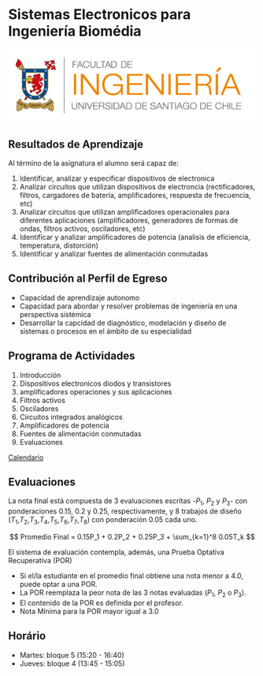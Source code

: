 # Sistemas Electronicos para Ingeniería Biomédia

![FING](img/logo_fing.png?raw=true "FING")

## Resultados de Aprendizaje

Al término de la asignatura el alumno será capaz de:
1. Identificar, analizar y especificar dispositivos de electronica
1. Analizar circuitos que utilizan dispositivos de electroncia (rectificadores, filtros, cargadores de batería, amplificadores, respuesta de frecuencia, etc)
1. Analizar circuitos que utilizan amplificadores operacionales para diferentes aplicaciones (amplificadores, generadores de formas de ondas, filtros activos, osciladores, etc)
1. Identificar y analizar amplificadores de potencia (analisis de eficiencia, temperatura, distorción)
1. Identificar y analizar fuentes de alimentación conmutadas

## Contribución al Perfil de Egreso
- Capacidad de aprendizaje autonomo
- Capacidad para abordar y resolver problemas de ingeniería en una perspectiva sistémica
- Desarrollar la capcidad de diagnóstico, modelación y diseño de sistemas o procesos en el ámbito de su especialidad

## Programa de Actividades

1. Introducción
1. Dispositivos electronicos diodos y transistores
1. amplificadores operaciones y sus aplicaciones
1. Filtros activos
1. Osciladores
1. Circuitos integrados analógicos
1. Amplificadores de potencia
1. Fuentes de alimentación conmutadas
1. Evaluaciones

[Calendario](CALENDAR.md)

## Evaluaciones

La nota final está compuesta de 3 evaluaciones escritas -$P_1$, $P_2$ y $P_3$- con ponderaciones 0.15, 0.2 y 0.25, respectivamente, y 8 trabajos de diseño ($T_1$,$T_2$,$T_3$,$T_4$,$T_5$,$T_6$,$T_7$,$T_8$) con ponderación 0.05 cada uno.

$$ Promedio Final = 0.15P_1 + 0.2P_2 + 0.25P_3 + \sum_{k=1}^8 0.05T_k $$

El sistema de evaluación contempla, además, una Prueba Optativa Recuperativa (POR)

- Si el/la estudiante en el promedio final obtiene una nota menor a 4.0, puede optar a una POR.
- La POR reemplaza la peor nota de las 3 notas
evaluadas ($P_1$, $P_2$ o $P_3$).
- El contenido de la POR es definida por el profesor.
- Nota Mínima para la POR mayor igual a 3.0

## Horário
- Martes: bloque 5 (15:20 - 16:40)
- Jueves: bloque 4 (13:45 - 15:05)


